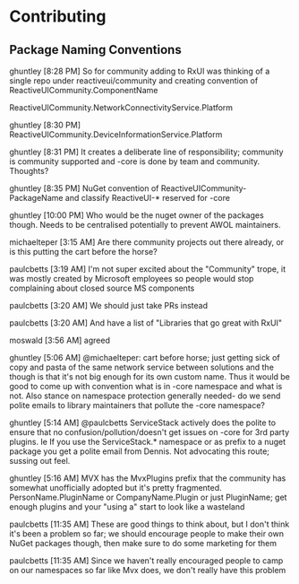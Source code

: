
# Contributing

## Package Naming Conventions

ghuntley [8:28 PM] So for community adding to RxUI was thinking of a single repo under reactiveui/community and creating convention of ReactiveUICommunity.ComponentName

ReactiveUICommunity.NetworkConnectivityService.Platform

ghuntley [8:30 PM]
ReactiveUICommunity.DeviceInformationService.Platform

ghuntley [8:31 PM]
It creates a deliberate line of responsibility; community is community supported and -core is done by team and community. Thoughts?

ghuntley [8:35 PM]
NuGet convention of ReactiveUICommunity-PackageName and classify ReactiveUI-* reserved for -core

ghuntley [10:00 PM] 
Who would be the nuget owner of the packages though. Needs to be centralised potentially to prevent AWOL maintainers.

michaelteper [3:15 AM] 
Are there community projects out there already, or is this putting the cart before the horse?

paulcbetts [3:19 AM] 
I'm not super excited about the "Community" trope, it was mostly created by Microsoft employees so people would stop complaining about closed source MS components

paulcbetts [3:20 AM]
We should just take PRs instead

paulcbetts [3:20 AM]
And have a list of "Libraries that go great with RxUI"

moswald [3:56 AM] 
agreed

ghuntley [5:06 AM] 
@michaelteper:  cart before horse; just getting sick of copy and pasta of the same network service between solutions and the though is that it's not big enough for its own custom name. Thus it would be good to come up with convention what is in -core namespace and what is not. Also stance on namespace protection generally needed- do we send polite emails to library maintainers that pollute the -core namespace?

ghuntley [5:14 AM] 
@paulcbetts ServiceStack actively does the polite to ensure that no confusion/pollution/doesn't get issues on -core for 3rd party plugins. Ie If you use the ServiceStack.* namespace or as prefix to a nuget package you get a polite email from Dennis. Not advocating this route; sussing out feel.

ghuntley [5:16 AM]
MVX has the MvxPlugins prefix that the community has somewhat unofficially adopted but it's pretty fragmented. PersonName.PluginName or CompanyName.Plugin or just PluginName; get enough plugins and your "using a" start to look like a wasteland

paulcbetts [11:35 AM] 
These are good things to think about, but I don't think it's been a problem so far; we should encourage people to make their own NuGet packages though, then make sure to do some marketing for them

paulcbetts [11:35 AM]
Since we haven't really encouraged people to camp on our namespaces so far like Mvx does, we don't really have this problem